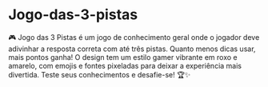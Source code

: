 # Jogo-das-3-pistas
🎮 Jogo das 3 Pistas é um jogo de conhecimento geral onde o jogador deve adivinhar a resposta correta com até três pistas. Quanto menos dicas usar, mais pontos ganha! O design tem um estilo gamer vibrante em roxo e amarelo, com emojis e fontes pixeladas para deixar a experiência mais divertida. Teste seus conhecimentos e desafie-se! 🏆✨
